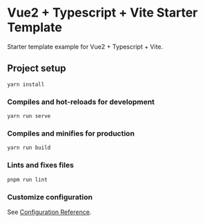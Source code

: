 # Vue2 + Typescript + Vite Starter Template

Starter template example for Vue2 + Typescript + Vite.

## Project setup

```
yarn install
```

### Compiles and hot-reloads for development

```
yarn run serve
```

### Compiles and minifies for production

```
yarn run build
```

### Lints and fixes files

```
pnpm run lint
```

### Customize configuration

See [Configuration Reference](https://cli.vuejs.org/config/).
